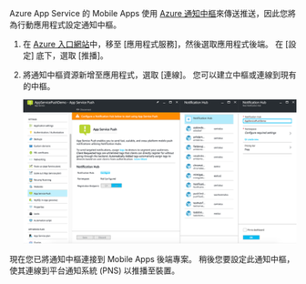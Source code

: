 Azure App Service 的 Mobile Apps 使用 [Azure 通知中樞]來傳送推送，因此您將為行動應用程式設定通知中樞。

1. 在 [Azure 入口網站]中，移至 [應用程式服務]，然後選取應用程式後端。 在 [設定] 底下，選取 [推播]。
2. 將通知中樞資源新增至應用程式，選取 [連線]。 您可以建立中樞或連線到現有的中樞。

    ![設定中樞](./media/app-service-mobile-create-notification-hub/configure-hub-flow.png)

現在您已將通知中樞連接到 Mobile Apps 後端專案。 稍後您要設定此通知中樞，使其連線到平台通知系統 (PNS) 以推播至裝置。

[Azure 入口網站]: https://portal.azure.com/
[Azure 通知中樞]: https://azure.microsoft.com/documentation/articles/notification-hubs-push-notification-overview/
